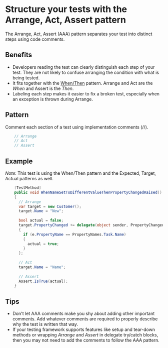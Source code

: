 <link href="//maxcdn.bootstrapcdn.com/font-awesome/4.7.0/css/font-awesome.min.css" rel="stylesheet">

### [<i class="fa fa-home"></i>](README.md)

# Structure your tests with the Arrange, Act, Assert pattern

The Arrange, Act, Assert (AAA) pattern separates your test into distinct steps using code comments.

## Benefits

- Developers reading the test can clearly distinguish each step of your test.  They are not likely to confuse arranging the condition with what is being tested.
- It fits together with the [When/Then](WhenThen.md) pattern.  Arrange and Act are the *When* and Assert is the *Then*.
- Labeling each step makes it easier to fix a broken test, especially when an exception is thrown during Arrange.

## Pattern

Comment each section of a test using implementation comments (//).

```C#
    // Arrange
    // Act
    // Assert
```

## Example

*Note*: This test is using the When/Then pattern and the Expected, Target, Actual patterns as well.

```C#
    [TestMethod]
    public void WhenNameSetToDifferentValueThenPropertyChangedRaised()
    {
      // Arrange            
      var target = new Customer();
      target.Name = "New";
    
      bool actual = false;
      target.PropertyChanged += delegate(object sender, PropertyChangedEventArgs e)
      {
        if (e.PropertyName == PropertyNames.Task.Name)
        {
          actual = true;
        }
      };
    
      // Act
      target.Name = "Name";
    
      // Assert            
      Assert.IsTrue(actual);
    }
```

## Tips

- Don't let AAA comments make you shy about adding other important comments. Add whatever comments are required to properly describe why the test is written that way.
- If your testing framework supports features like setup and tear-down methods or wrapping *Arrange* and *Assert* in delegate try/catch blocks, then you may not need to add the comments to follow the AAA pattern.